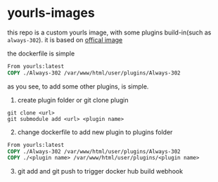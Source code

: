# yourls-images

this repo is a custom yourls image, with some plugins build-in(such as `always-302`). it is based on [offical image](https://hub.docker.com/_/yourls?tab=description)

the dockerfile is simple

```dockerfile
From yourls:latest
COPY ./Always-302 /var/www/html/user/plugins/Always-302
```

as you see, to add some other plugins, is simple.

1. create plugin folder or git clone plugin

```shell
git clone <url>
git submodule add <url> <plugin name>
```

2. change dockerfile to add new plugin to plugins folder

```dockerfile
From yourls:latest
COPY ./Always-302 /var/www/html/user/plugins/Always-302
COPY ./<plugin name> /var/www/html/user/plugins/<plugin name>
```

3. git add and git push to trigger docker hub build webhook